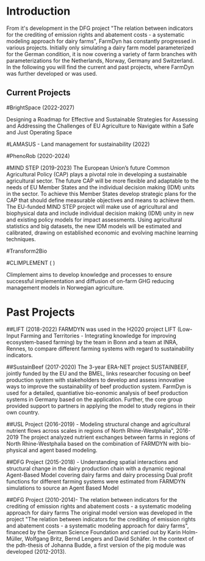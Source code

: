 # Introduction

From it's development in the DFG project "The relation between indicators for the crediting of emission rights and abatement costs - a systematic modeling approach for dairy farms", FarmDyn has constantly progressed in various projects. Initially only simulating a dairy farm model parameterized for the German condition, it is now covering a variety of farm branches with parameterizations for the Netherlands, Norway, Germany and Switzerland. In the following you will find the current and past projects, where FarmDyn was further developed or was used.


## Current Projects

#BrightSpace (2022-2027)

Designing a Roadmap for Effective and Sustainable Strategies for Assessing and Addressing the Challenges of EU Agriculture to Navigate within a Safe and Just Operating Space

#LAMASUS - Land management for sustainability (2022)



#PhenoRob (2020-2024)



#MIND STEP (2019-2023)
The European Union’s future Common Agricultural Policy (CAP) plays a pivotal role in developing a sustainable agricultural sector. The future CAP will be more flexible and adaptable to the needs of EU Member States and the individual decision making (IDM) units in the sector. To achieve this Member States develop strategic plans for the CAP that should define measurable objectives and means to achieve them. The EU-funded MIND STEP project will make use of agricultural and biophysical data and include individual decision making (IDM) unity in new and existing policy models for impact assessments. Using agricultural statistics and big datasets, the new IDM models will be estimated and calibrated, drawing on established economic and evolving machine learning techniques.


#Transform2Bio

#CLIMPLEMENT ( )

Climplement aims to develop knowledge and processes to ensure successful implementation and diffusion of on-farm GHG reducing management models in Norwegian agriculture.

# Past Projects

##LIFT (2018-2022)
FARMDYN was used in the H2020 project LIFT (Low-Input Farming and Territories - Integrating knowledge for improving ecosystem-based farming) by the team in Bonn and a team at INRA, Rennes, to compare different farming systems with regard to sustainability indicators.

##SustainBeef (2017-2020)
The 3-year ERA-NET project SUSTAINBEEF, jointly funded by the EU and the BMEL, links researcher focusing on beef production system with stakeholders to develop and assess innovative ways to improve the sustainability of beef production system. FarmDyn is used for a detailed, quantiative bio-eonomic analysis of beef production systems in Germany based on the application. Further, the core group provided support to partners in applying the model to study regions in their own country.

##USL Project (2016-2019) - Modeling structural change and agricultural nutrient flows across scales in regions of North Rhine-Westphalia", 2016-2019
The project analyzed nutrient exchanges between farms in regions of North Rhine-Westphalia based on the combination of FARMDYN with bio-physical and agent based modeling.

##DFG Project (2015-2018) - Understanding spatial interactions and structural change in the dairy production chain with a dynamic regional Agent-Based Model covering dairy farms and dairy processing
Dual profit functions for different farming systems were estimated from FARMDYN simulations to source an Agent Based Model

##DFG Project (2010-2014)- The relation between indicators for the crediting of emission rights and abatement costs - a systematic modeling approach for dairy farms
The original model version was developed in the project "The relation between indicators for the crediting of emission rights and abatement costs - a systematic modeling approach for dairy farms", financed by the German Science Foundation and carried out by Karin Holm-Müller, Wolfgang Britz, Bernd Lengers and David Schäfer. In the context of the pdh-thesis of Johanna Budde, a first version of the pig module was developed (2012-2013).
